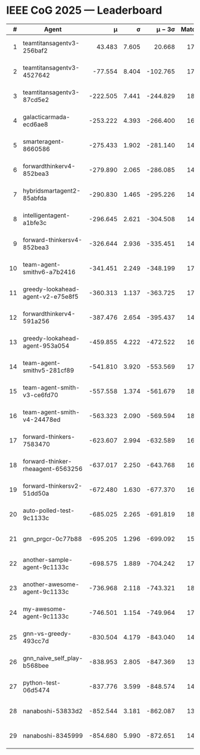 # IEEE CoG 2025 — Leaderboard

| # | Agent | μ | σ | μ − 3σ | Matches | Updated |
|---:|---|---:|---:|---:|---:|---|
| 1 | teamtitansagentv3-256baf2 | 43.483 | 7.605 | 20.668 | 17596 | 2025-08-24 03:47 |
| 2 | teamtitansagentv3-4527642 | -77.554 | 8.404 | -102.765 | 17310 | 2025-08-24 03:47 |
| 3 | teamtitansagentv3-87cd5e2 | -222.505 | 7.441 | -244.829 | 18626 | 2025-08-24 03:47 |
| 4 | galacticarmada-ecd6ae8 | -253.222 | 4.393 | -266.400 | 16280 | 2025-08-24 03:47 |
| 5 | smarteragent-8660586 | -275.433 | 1.902 | -281.140 | 14746 | 2025-08-24 03:47 |
| 6 | forwardthinkerv4-852bea3 | -279.890 | 2.065 | -286.085 | 14280 | 2025-08-24 03:47 |
| 7 | hybridsmartagent2-85abfda | -290.830 | 1.465 | -295.226 | 14832 | 2025-08-24 03:47 |
| 8 | intelligentagent-a1bfe3c | -296.645 | 2.621 | -304.508 | 14879 | 2025-08-24 03:47 |
| 9 | forward-thinkersv4-852bea3 | -326.644 | 2.936 | -335.451 | 14256 | 2025-08-24 03:47 |
| 10 | team-agent-smithv6-a7b2416 | -341.451 | 2.249 | -348.199 | 17520 | 2025-08-24 03:47 |
| 11 | greedy-lookahead-agent-v2-e75e8f5 | -360.313 | 1.137 | -363.725 | 17788 | 2025-08-24 03:47 |
| 12 | forwardthinkerv4-591a256 | -387.476 | 2.654 | -395.437 | 14571 | 2025-08-24 03:47 |
| 13 | greedy-lookahead-agent-953a054 | -459.855 | 4.222 | -472.522 | 16448 | 2025-08-24 03:47 |
| 14 | team-agent-smithv5-281cf89 | -541.810 | 3.920 | -553.569 | 17240 | 2025-08-24 03:47 |
| 15 | team-agent-smith-v3-ce6fd70 | -557.558 | 1.374 | -561.679 | 18542 | 2025-08-24 03:47 |
| 16 | team-agent-smith-v4-24478ed | -563.323 | 2.090 | -569.594 | 18002 | 2025-08-24 03:47 |
| 17 | forward-thinkers-7583470 | -623.607 | 2.994 | -632.589 | 16100 | 2025-08-24 03:47 |
| 18 | forward-thinker-rheaagent-6563256 | -637.017 | 2.250 | -643.768 | 16684 | 2025-08-24 03:47 |
| 19 | forward-thinkersv2-51dd50a | -672.480 | 1.630 | -677.370 | 16944 | 2025-08-24 03:47 |
| 20 | auto-polled-test-9c1133c | -685.025 | 2.265 | -691.819 | 18380 | 2025-08-24 03:47 |
| 21 | gnn_prgcr-0c77b88 | -695.205 | 1.296 | -699.092 | 15700 | 2025-08-24 03:47 |
| 22 | another-sample-agent-9c1133c | -698.575 | 1.889 | -704.242 | 17640 | 2025-08-24 03:47 |
| 23 | another-awesome-agent-9c1133c | -736.968 | 2.118 | -743.321 | 18640 | 2025-08-24 03:47 |
| 24 | my-awesome-agent-9c1133c | -746.501 | 1.154 | -749.964 | 17440 | 2025-08-24 03:47 |
| 25 | gnn-vs-greedy-493cc7d | -830.504 | 4.179 | -843.040 | 14040 | 2025-08-24 03:47 |
| 26 | gnn_naive_self_play-b568bee | -838.953 | 2.805 | -847.369 | 13880 | 2025-08-24 03:47 |
| 27 | python-test-06d5474 | -837.776 | 3.599 | -848.574 | 14250 | 2025-08-24 03:47 |
| 28 | nanaboshi-53833d2 | -852.544 | 3.181 | -862.087 | 13520 | 2025-08-24 03:47 |
| 29 | nanaboshi-8345999 | -854.680 | 5.990 | -872.651 | 14470 | 2025-08-24 03:47 |
